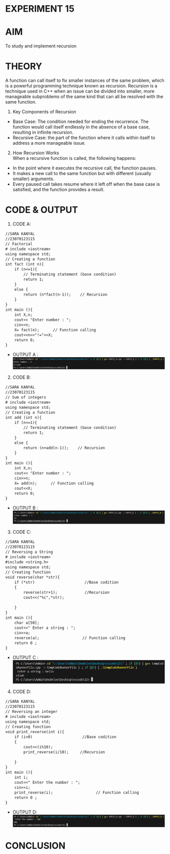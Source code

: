 # EXPERIMENT 15
# AIM
To study and implement recursion
# THEORY
A function can call itself to fix smaller instances of the same problem, which is a powerful programming technique known as recursion. Recursion is a technique used in C++ when an issue can be divided into smaller, more manageable subproblems of the same kind that can all be resolved with the same function. <BR>

1. Key Components of Recursion
* Base Case: The condition needed for ending the recurrence. The function would call itself endlessly in the absence of a base case, resulting in infinite recursion. <BR>
* Recursive Case: the part of the function where it calls within itself to address a more manageable issue. <BR>

2. How Recursion Works  <BR>
When a recursive function is called, the following happens: <BR>
* In the point where it executes the recursive call, the function pauses. <BR>
* It makes a new call to the same function but with different (usually smaller) arguments. <BR>
* Every paused call takes resume where it left off when the base case is satisfied, and the function provides a result. <BR>

# CODE & OUTPUT

1. CODE A:
```
//SARA KANYAL
//23070123115
// Factorial 
# include <iostream>
using namespace std;
// Creating a function
int fact (int n){
    if (n<=1){
        // Terminating statement (base condition)
        return 1;
    }
    else {
        return (n*fact(n-1));    // Recursion
    }
}
int main (){
    int X,n;
    cout<< "Enter number : ";
    cin>>n;
    X= fact(n);      // Function calling
    cout<<n<<"!="<<X;
    return 0;
}
```
* OUTPUT A :
![EXP15A](https://github.com/sarakanyal03/CDS_Experiment15/blob/main/15A.png)

2. CODE B:
```
//SARA KANYAL
//23070123115
// Sum of integers
# include <iostream>
using namespace std;
// Creating a function
int add (int n){
    if (n<=1){
        // Terminating statement (base condition)
        return 1;
    }
    else {
        return (n+add(n-1));    // Recursion
    }
}
int main (){
    int X,n;
    cout<< "Enter number : ";
    cin>>n;
    X= add(n);      // Function calling
    cout<<X;
    return 0;
}
```
* OUTPUT B :
![EXP15B](https://github.com/sarakanyal03/CDS_Experiment15/blob/main/15B.png)

3. CODE C:
```
//SARA KANYAL
//23070123115
// Reversing a String
# include <iostream>
#include <string.h>
using namespace std;
// Creating function
void reverse(char *str){
    if (*str)                      //Base codition
    {
        reverse(str+1);            //Recursion
        cout<<("%c",*str);

    }
}
int main (){
    char a[50];
    cout<<" Enter a string : ";
    cin>>a;
    reverse(a);                   // Function calling
    return 0 ;
}
```
* OUTPUT C :
![EXP15C](https://github.com/sarakanyal03/CDS_Experiment15/blob/main/15C.png)

4. CODE D:
```
//SARA KANYAL
//23070123115
// Reversing an integer
# include <iostream>
using namespace std;
// Creating function
void print_reverse(int i){
    if (i>0)                      //Base codition
    {         
        cout<<(i%10);
        print_reverse(i/10);     //Recursion

    }
}
int main (){
    int i;
    cout<<" Enter the number : ";
    cin>>i;
    print_reverse(i);                   // Function calling
    return 0 ;
}
```
* OUTPUT D:
![EXP15D](https://github.com/sarakanyal03/CDS_Experiment15/blob/main/15D.png)

# CONCLUSION
